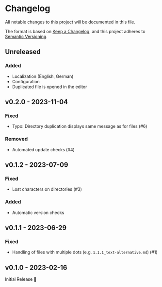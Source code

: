 # Changelog

All notable changes to this project will be documented in this file.

The format is based on [Keep a Changelog](https://keepachangelog.com/en/1.0.0/),
and this project adheres to [Semantic Versioning](https://semver.org/spec/v2.0.0.html).

## Unreleased

### Added

- Localization (English, German)
- Configuration
- Duplicated file is opened in the editor

## v0.2.0 - 2023-11-04

### Fixed

- Typo: Directory duplication displays same message as for files (#6)

### Removed

- Automated update checks (#4)

## v0.1.2 - 2023-07-09

### Fixed

- Lost characters on directories (#3)

### Added

- Automatic version checks

## v0.1.1 - 2023-06-29

### Fixed

- Handling of files with multiple dots (e.g. `1.1.1_text-alternative.md`) (#1)

## v0.1.0 - 2023-02-16

Initial Release 🎉
